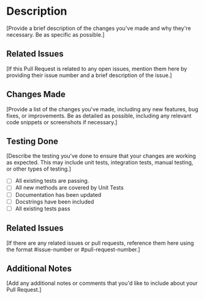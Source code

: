 # Description
[Provide a brief description of the changes you've made and why they're necessary. Be as specific as possible.]

## Related Issues
[If this Pull Request is related to any open issues, mention them here by providing their issue number and a brief description of the issue.]

## Changes Made
[Provide a list of the changes you've made, including any new features, bug fixes, or improvements. Be as detailed as possible, including any relevant code snippets or screenshots if necessary.]

## Testing Done
[Describe the testing you've done to ensure that your changes are working as expected. This may include unit tests, integration tests, manual testing, or other types of testing.]

- [ ]  All existing tests are passing.
- [ ] All new methods are covered by Unit Tests
- [ ] Documentation has been updated
- [ ] Docstrings have been included
- [ ] All existing tests pass

## Related Issues
[If there are any related issues or pull requests, reference them here using the format #issue-number or #pull-request-number.]



## Additional Notes
[Add any additional notes or comments that you'd like to include about your Pull Request.]





